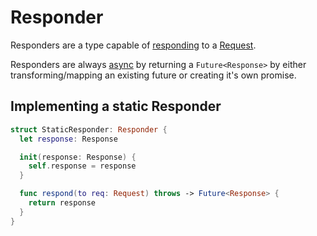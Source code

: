 # Responder

Responders are a type capable of [responding](response.md) to a [Request](request.md).

Responders are always [async](../async/futures.md) by returning a `Future<Response>` by either transforming/mapping an existing future or creating it's own promise.

## Implementing a static Responder

```swift
struct StaticResponder: Responder {
  let response: Response

  init(response: Response) {
    self.response = response
  }

  func respond(to req: Request) throws -> Future<Response> {
    return response
  }
}
```
